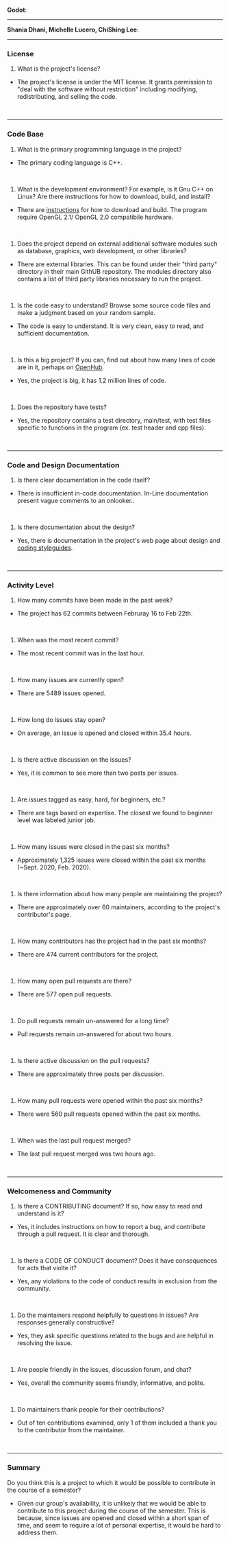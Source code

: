 **Godot**:


---

**Shania Dhani, Michelle Lucero, ChiShing Lee**:


---


### License

1. What is the project's license?
- The project's license is under the MIT license. It grants permission to "deal with the software without restriction" including modifying, redistributing, and selling the code. 
<br>

---

### Code Base

1. What is the primary programming language in the project?
- The primary coding language is C++.

<br>

1. What is the development environment? For example, is it Gnu C++ on Linux? Are there instructions for how to download, build, and install?
- There are [instructions](https://godotengine.org/download/linux) for how to download and build. The program require OpenGL 2.1/ OpenGL 2.0 compatibile hardware. 

<br>

1. Does the project depend on external additional software modules such as
database,  graphics, web development, or other libraries?
- There are external libraries. This can be found under their "third party" directory in their main GithUB repository. The modules directory also contains a list of third party libraries necessary to run the project.

<br>

1. Is the code easy to understand? Browse some source code files and make
a judgment based on your random sample.
- The code is easy to understand. It is very clean, easy to read, and sufficient documentation.

<br>

1. Is this a big project? If you can, find out about how many lines of code
are in it, perhaps on [OpenHub](https://www.openhub.net/).
- Yes, the project is big, it has 1.2 million lines of code.

<br>


1. Does the repository have tests?

- Yes, the repository contains a test directory, main/test, with test files specific to functions in the program (ex. test header and cpp files).
<br>


---

### Code and Design Documentation
1. Is there clear documentation in the code itself?
- There is insufficient in-code documentation. In-Line documentation present vague comments to an onlooker..

<br>


1. Is there documentation about the design?
- Yes, there is documentation in the project's web page about design and [coding styleguides](https://docs.godotengine.org/en/3.2/community/contributing/code_style_guidelines.html). 
<br>


---


### Activity Level


1. How many commits have been made in the past week?
- The project has 62 commits between Februray 16 to Feb 22th.  
<br>

1. When was the most recent commit?
- The most recent commit was in the last hour.
<br>

1. How many issues are currently open?
- There are 5489 issues opened.
<br>

1. How long do issues stay open?
- On average, an issue is opened and closed within 35.4 hours.

<br>

1. Is there active discussion on the issues?
- Yes, it is common to see more than two posts per issues.
<br>

1. Are issues tagged as easy, hard, for beginners, etc.?
- There are tags based on expertise. The closest we found to beginner level was labeled junior job.
<br>

1. How many issues were closed in the past six months?
- Approximately 1,325 issues were closed within the past six months (~Sept. 2020, Feb. 2020).

<br>


1. Is there information about how many people are maintaining the project?
- There are approximately over 60 maintainers, according to the project's contributor's page.

<br>

1. How many contributors has the project had in the past six months?
- There are 474 current contributors for the project.

<br>


1. How many open pull requests are there?
- There are 577 open pull requests.

<br>

1. Do pull requests remain un-answered for a long time?
- Pull requests remain un-answered for about two hours.

<br>

1. Is there active discussion on the pull requests?
- There are approximately three posts per discussion.

<br>

1. How many pull requests were opened within the past six months?
- There were 560 pull requests opened within the past six months.

<br>


1. When was the last  pull request  merged?
- The last pull request merged was two hours ago.

<br>

---
### Welcomeness and Community

1. Is there a CONTRIBUTING document? If so, how easy to read and understand is it?

- Yes, it includes instructions on how to report a bug, and contribute through a pull request. It is clear and thorough.

<br>

1. Is there a CODE OF CONDUCT document? Does it have consequences for acts that
violte it?

- Yes, any violations to the code of conduct results in exclusion from the community.

<br>

1. Do the maintainers respond helpfully to questions in issues?
Are responses generally constructive?

- Yes, they ask specific questions related to the bugs and are helpful in resolving the issue.

<br>

1. Are people friendly in the issues, discussion forum, and chat?

- Yes, overall the community seems friendly, informative, and polite.

<br>

1. Do maintainers thank people for their contributions?
- Out of ten contributions examined, only 1 of them included a thank you to the contributor from the maintainer.

<br>

---
### Summary
Do you think  this is a project to which it would be possible to contribute in the
course of a semester?

- Given our group's availability, it is unlikely that we would be able to contribute to this project during the course of the semester. This is because, since issues are opened and closed within a short span of time, and seem to require a lot of personal expertise, it would be hard to address them. 
